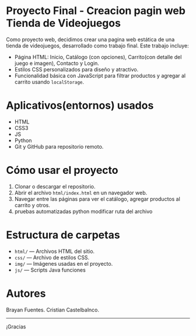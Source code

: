 # Proyecto Final - Creacion pagin web Tienda de Videojuegos

Como proyecto web, decidimos crear una pagina web estática de una tienda de videojuegos, desarrollado como trabajo final. Este trabajo incluye:

- Página HTML: Inicio, Catálogo (con opciones), Carrito(con detalle del juego e imagen), Contacto y Login.
- Estilos CSS personalizados para diseño y atractivo.
- Funcionalidad básica con JavaScript para filtrar productos y agregar al carrito usando `localStorage`.

# Aplicativos(entornos) usados

- HTML
- CSS3
- JS
- Python
- Git y GitHub para repositorio remoto.

# Cómo usar el proyecto

1. Clonar o descargar el repositorio.
2. Abrir el archivo `html/index.html` en un navegador web.
3. Navegar entre las páginas para ver el catálogo, agregar productos al carrito y otros.
4. pruebas automatizadas python modificar ruta del archivo

# Estructura de carpetas

- `html/` — Archivos HTML del sitio.
- `css/` — Archivo de estilos CSS.
- `img/` — Imágenes usadas en el proyecto.
- `js/` — Scripts Java funciones

# Autores

Brayan Fuentes.
Cristian Castelbalnco.

---

¡Gracias  
